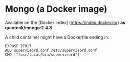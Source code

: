 Mongo (a Docker image)
======================

Available on the [Docker index] (https://index.docker.io/) **as quintenk/mongo:2.4.8**

A child container might have a Dockerfile ending in:

    EXPOSE 27017
    ADD supervisord.conf /etc/supervisord.conf
    CMD ["/usr/local/bin/supervisord"]
